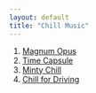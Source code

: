 ```yaml
---
layout: default
title: "Chill Music"
---
```


1. [Magnum Opus](/chill/magnum_opus.html)
2. [Time Capsule](/chill/time_capsule.html)
3. [Minty Chill](/chill/minty_chill.html)
4. [Chill for Driving](/chill/for_driving.html)
